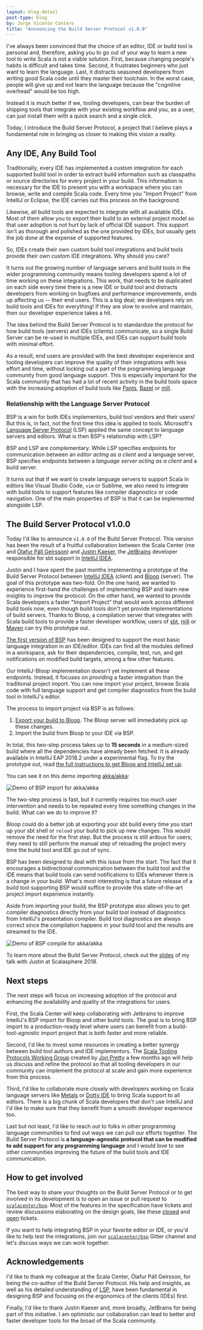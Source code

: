 ```yaml
---
layout: blog-detail
post-type: blog
by: Jorge Vicente Cantero
title: "Announcing the Build Server Protocol v1.0.0"
---
```


I've always been convinced that the choice of an editor, IDE or build tool is
personal and, therefore, asking you to go out of your way to learn a new tool
to write Scala is not a viable solution. First, because changing people's
habits is difficult and takes time. Second, it frustrates beginners who just
want to learn the language. Last, it distracts seasoned developers from
writing good Scala code until they master their toolchain. In the worst case,
people will give up and not learn the language because the "cognitive
overhead" would be too high.

Instead it is much better if we, tooling developers, can bear the burden of
shipping tools that integrate with your existing workflow and you, as a user,
can just install them with a quick search and a single click.

Today, I introduce the Build Server Protocol, a project that I believe plays
a fundamental role in bringing us closer to making this vision a reality.

## Any IDE, Any Build Tool

Traditionally, every IDE has implemented a custom integration for each
supported build tool in order to extract build information such as classpaths
or source directories for every project in your build. This information is
necessary for the IDE to present you with a workspace where you can browse,
write and compile Scala code. Every time you "Import Project" from IntelliJ
or Eclipse, the IDE carries out this process on the background.

Likewise, all build tools are expected to integrate with all available IDEs.
Most of them allow you to export their build to an external project model so
that user adoption is not hurt by lack of official IDE support. This support
isn't as thorough and polished as the one provided by IDEs, but usually gets
the job done at the expense of supported features.

So, IDEs create their own custom build tool integrations and build tools
provide their own custom IDE integrations. Why should you care?

It turns out the growing number of language servers and build tools in the
wider programming community means tooling developers spend a lot of time
working on these integrations. This work, that needs to be duplicated on each
side every time there is a new IDE or build tool and distracts developers
from working on bugfixes and performance improvements, ends up affecting
us -- their end users. This is a big deal; we developers rely on build tools and
IDEs for everything! If they are slow to evolve and maintain, then our
developer experience takes a hit.

The idea behind the Build Server Protocol is to standardize the protocol for
how build tools (servers) and IDEs (clients) communicate, so a single Build
Server can be re-used in multiple IDEs, and IDEs can support build tools with
minimal effort.

As a result, end users are provided with the best developer experience and
tooling developers can improve the quality of their integrations with less
effort and time, without locking out a part of the programming language
community from good language support. This is especially important for the
Scala community that has had a lot of recent activity in the build tools
space with the increasing adoption of build tools like [Pants], [Bazel] or
[mill].

### Relationship with the Language Server Protocol

BSP is a win for both IDEs implementors, build tool vendors and their users!
But this is, in fact, not the first time this idea is applied to tools.
Microsoft's [Language Server Protocol][LSP] (LSP) applied the same concept to
language servers and editors. What is then BSP's relationship with LSP?

BSP and LSP are complementary. While LSP specifies endpoints for
communication between an *editor acting as a client* and a language server,
BSP specifies endpoints between a *language server acting as a client* and a
build server.

It turns out that if we want to create language servers to support Scala in
editors like Visual Studio Code, `vim` or Sublime, we also need to integrate
with build tools to support features like compiler diagnostics or code
navigation. One of the main properties of BSP is that it can be implemented
alongside LSP.

## The Build Server Protocol v1.0.0

Today I'd like to announce `v1.0.0` of the Build Server Protocol. This
version has been the result of a fruitful collaboration between the Scala
Center (me and [Ólafur Páll Geirsson][olafurpg]) and [Justin
Kaeser][jastice], the [JetBrains] developer responsible for sbt support in
[IntelliJ IDEA].

Justin and I have spent the past months implementing a prototype of the Build
Server Protocol between [IntelliJ IDEA] (client) and [Bloop] (server). The
goal of this prototype was two-fold. On the one hand, we wanted to experience
first-hand the challenges of implementing BSP and learn new insights to
improve the protocol. On the other hand, we wanted to provide Scala
developers a faster "Import Project" that would work across different build
tools *now*, even though build tools don't yet provide implementations of
build servers. Thanks to Bloop, a compilation server that integrates with
Scala build tools to provide a faster developer workflow, users of [sbt],
[mill] or [Maven] can try this prototype out.

[The first version of
BSP](https://github.com/scalacenter/bsp/blob/master/docs/bsp.md) has been
designed to support the most basic language integration in an IDE/editor.
IDEs can find all the modules defined in a workspace, ask for their
dependencies, compile, test, run, and get notifications on modified build
targets, among a few other features.

Our IntelliJ-Bloop implementation doesn't yet implement all these endpoints.
Instead, it focuses on providing a faster integration than the traditional
project import. You can now import your project, browse Scala code with full
language support and get compiler diagnostics from the build tool in
IntelliJ's editor.

The process to import project via BSP is as follows:

1. [Export your build to Bloop][bloop-instructions]. The Bloop server will
   immediately pick up these changes.
2. Import the build from Bloop to your IDE via BSP.

<p></p><!-- To give more space between list and next paragraph. -->

In total, this two-step process takes up to **15 seconds** in a medium-sized
build where all the dependencies have already been fetched. It is already
available in IntelliJ EAP 2018.2 under a experimental flag. To try the
prototype out, read [the full instructions to get Bloop and IntelliJ set
up](https://gist.github.com/jastice/212227aa5fc29426aeea3b93280bcd8a).

You can see it on this demo importing [akka/akka](https://github.com/akka/akka/):

![Demo of BSP import for akka/akka](/resources/img/bloop-install.gif)

The two-step process is fast, but it currently requires too much user
intervention and needs to be repeated every time something changes in the
build. What can we do to improve it?

Bloop could do a better job at exporting your sbt build every time you start
up your sbt shell or `reload` your build to pick up new changes. This would
remove the need for the first step. But the process is still ardous for
users; they need to still perform the manual step of reloading the project
every time the build tool and IDE go out of sync.

BSP has been designed to deal with this issue from the start. The fact that
it encourages a bidirectional communication between the build tool and the
IDE means that build tools can send notifications to IDEs whenever there is a
change in your build. What's most interesting is that a future release of a
build tool supporting BSP would suffice to provide this state-of-the-art
project import experience instantly.

Aside from importing your build, the BSP prototype also allows you to get
compiler diagnostics directly from your build tool instead of diagnostics
from IntelliJ's presentation compiler. Build tool diagnostics are always
correct since the compilation happens in your build tool and the results
are streamed to the IDE.

![Demo of BSP compile for akka/akka](/resources/img/bloop-compile.gif)


To learn more about the Build Server Protocol, check out the
[slides](http://jorge.vican.me/slides/BSP.pdf) of my talk with Justin at
Scalasphere 2018.

## Next steps

The next steps will focus on increasing adoption of the protocol and
enhancing the availability and quality of the integrations for users.

First, the Scala Center will keep collaborating with Jetbrains to improve
IntelliJ's BSP import for Bloop and other build tools. The goal is to bring
BSP import to a production-ready level where users can benefit from a
build-tool-agnostic import project that is both faster and more reliable.

Second, I'd like to invest some resources in creating a better synergy
between build tool authors and IDE implementors. The [Scala Tooling Protocols
Working Group](https://github.com/scalacenter/tooling-working-groups/)
created by [Jon
Pretty](https://www.scala-lang.org/blog/2018/02/14/tooling.html) a few months
ago will help us discuss and refine the protocol so that all tooling
developers in our community can implement the protocol at scale and gain more
experience from this process.

Third, I'd like to collaborate more closely with developers working on Scala
language servers like [Metals] or [Dotty IDE] to bring Scala support to all
editors. There is a big chunk of Scala developers that don't use IntelliJ and
I'd like to make sure that they benefit from a smooth developer experience
too.


Last but not least, I'd like to reach out to folks in other programming
language communities to find out ways we can pull our efforts together.
The Build Server Protocol is **a language-agnostic protocol that can be
modified to add support for any programming language** and I would love to
see other communities improving the future of the build tools and IDE
communication.

## How to get involved

The best way to share your thoughts on the Build Server Protocol or to get
involved in its development is to open an issue or pull request to
[`scalacenter/bsp`](https://github.com/scalacenter/bsp). Most of the features
in the specification have tickets and review discussions elaborating on the
design goals, like these [closed](https://github.com/scalacenter/bsp/issues/3)
and [open](https://github.com/scalacenter/bsp/issues/14) tickets.

If you want to help integrating BSP in your favorite editor or IDE, or you'd
like to help test the integrations, join our
[`scalacenter/bsp`](https://gitter.im/scalacenter/bsp) Gitter channel and
let's discuss ways we can work together.

## Acknowledgements

I'd like to thank my colleague at the Scala Center, Ólafur Páll Geirsson, for
being the co-author of the Build Server Protocol. His help and insights, as
well as his detailed understanding of [LSP], have been fundamental in
designing BSP and focusing on the ergonomics of the clients (IDEs) first.

Finally, I'd like to thank Justin Kaeser and, more broadly, JetBrains for
being part of this initiative. I am optimistic our collaboration can lead to
better and faster developer tools for the broad of the Scala community.

[sbt]: https://www.scala-sbt.org/
[Maven]: http://maven.apache.org/
[Bazel]: https://bazel.build
[Pants]: https://pantsbuild.org
[mill]: https://lihaoyi.com/mill
[langservers]: http://langserver.org
[LSP]: https://microsoft.github.io/language-server-protocol/specification
[JetBrains]: https://www.jetbrains.com/
[IntelliJ IDEA]: https://www.jetbrains.com/idea/
[jastice]: https://github.com/jastice
[coursier]: https://github.com/coursier/coursier
[Bloop]: https://github.com/scalacenter/bloop
[Metals]: https://github.com/scalameta/metals
[Dotty IDE]: https://dotty.epfl.ch/docs/usage/ide-support.html
[olafurpg]: https://github.com/olafurpg
[bloop-instructions]: https://scalacenter.github.io/bloop/docs/installation/#generate-configuration-files-for-your-project